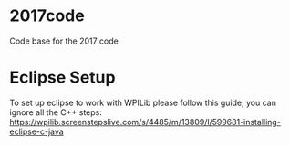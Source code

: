 # 2017code
Code base for the 2017 code

# Eclipse Setup
To set up eclipse to work with WPILib please follow this guide, you can ignore all the C++ steps:
https://wpilib.screenstepslive.com/s/4485/m/13809/l/599681-installing-eclipse-c-java
